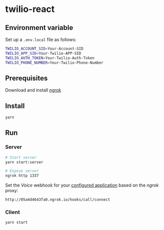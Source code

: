 # twilio-react

## Environment variable

Set up a `.env.local` file as follows:

```sh
TWILIO_ACCOUNT_SID=Your-Account-SID
TWILIO_APP_SID=Your-Twilio-APP-SID
TWILIO_AUTH_TOKEN=Your-Twilio-Auth-Token
TWILIO_PHONE_NUMBER=Your-Twilio-Phone-Number
```

## Prerequisites

Download and install [ngrok](https://ngrok.com/)

## Install

```sh
yarn
```

## Run

### Server

```sh
# Start server
yarn start:server

# Expose server
ngrok http 1337
```

Set the _Voice_ webhook for your [configured application](https://www.twilio.com/console/sms/runtime/twiml-apps) based on the _ngrok_ proxy:

```
http://05a4d4643fa0.ngrok.io/hooks/call/connect
```

### Client

```sh
yarn start
```
